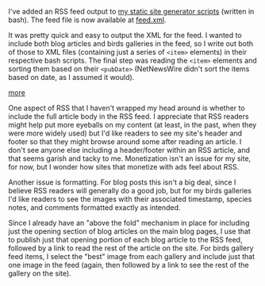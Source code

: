 
<!-- Copyright 2022 Phil Thompson. All Rights Reserved.  As noted in the License section of this repository's readme.md file, this file and its corresponding public HTML file, and all other articles, article files, and images, are distributed under traditional copyright.  The repository source code and other files are distributed under the MIT license. -->

[//]: # (gen-title: RSS Feed)

[//]: # (gen-title-url: RSS-Feed)

[//]: # (gen-keywords: rss, feed, static)

[//]: # (gen-description: An RSS feed has been created for this blog.)

[//]: # (gen-meta-end)

I've added an RSS feed output to <a target="_blank" href="https://github.com/philthompson/blog">my static site generator scripts</a> (written in bash).  The feed file is now available at <a href="${SITE_ROOT_REL}/feed.xml">feed.xml</a>.

It was pretty quick and easy to output the XML for the feed.  I wanted to include both blog articles and birds galleries in the feed, so I write out both of those to XML files (containing just a series of `<item>` elements) in their respective bash scripts.  The final step was reading the `<item>` elements and sorting them based on their `<pubDate>` (NetNewsWire didn't sort the items based on date, as I assumed it would).

[more](more://)

One aspect of RSS that I haven't wrapped my head around is whether to include the full article body in the RSS feed.  I appreciate that RSS readers might help put more eyeballs on my content (at least, in the past, when they were more widely used) but I'd like readers to see my site's header and footer so that they might browse around some after reading an article.  I don't see anyone else including a header/footer within an RSS article, and that seems garish and tacky to me.  Monetization isn't an issue for my site, for now, but I wonder how sites that monetize with ads feel about RSS.

Another issue is formatting.  For blog posts this isn't a big deal, since I believe RSS readers will generally do a good job, but for my birds galleries I'd like readers to see the images with their associated timestamp, species notes, and comments formatted exactly as intended.

Since I already have an "above the fold" mechanism in place for including just the opening section of blog articles on the main blog pages, I use that to publish just that opening portion of each blog article to the RSS feed, followed by a link to read the rest of the article on the site.  For birds gallery feed items, I select the "best" image from each gallery and include just that one image in the feed (again, then followed by a link to see the rest of the gallery on the site).